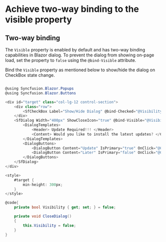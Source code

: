 # Achieve two-way binding to the visible property

## Two-way binding

The `Visible` property is enabled by default and has two-way binding capabilities in Blazor dialog. To prevent the dialog from showing on-page load, set the property to `false` using the `@bind-Visible` attribute.

Bind the `Visible` property as mentioned below to show/hide the dialog on CheckBox state change.

```csharp

@using Syncfusion.Blazor.Popups
@using Syncfusion.Blazor.Buttons

<div id="target" class="col-lg-12 control-section">
    <div class="row">
        <SfCheckBox Label="Show/Hide Dialog" @bind-Checked="@Visibility"></SfCheckBox>
    </div>
    <SfDialog Width="400px" ShowCloseIcon="true" @bind-Visible="@Visibility">
        <DialogTemplates>
            <Header> Update Required!!! </Header>
            <Content> Would you like to install the latest updates? </Content>
        </DialogTemplates>
        <DialogButtons>
            <DialogButton Content="Update" IsPrimary="true" OnClick="@CloseDialog" />
            <DialogButton Content="Later" IsPrimary="false" OnClick="@CloseDialog" />
        </DialogButtons>
    </SfDialog>
</div>

<style>
    #target {
        min-height: 300px;
    }
</style>

@code{
    private bool Visibility { get; set; } = false;

    private void CloseDialog()
    {
        this.Visibility = false;
    }
}

```